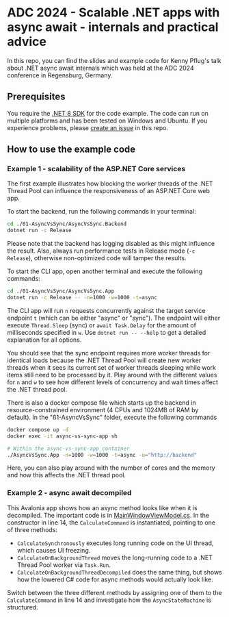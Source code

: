 # ADC 2024 - Scalable .NET apps with async await - internals and practical advice

In this repo, you can find the slides and example code for Kenny Pflug's talk about .NET async await internals which was held at the ADC 2024 conference in Regensburg, Germany.

## Prerequisites

You require the [.NET 8 SDK](https://dotnet.microsoft.com/en-us/download/dotnet/8.0) for the code example. The code can run on multiple platforms and has been tested on Windows and Ubuntu. If you experience problems, please [create an issue](https://github.com/thinktecture-labs/adc2024-scalable-apps-with-async-await/issues/new) in this repo.

## How to use the example code

### Example 1 - scalability of the ASP.NET Core services

The first example illustrates how blocking the worker threads of the .NET Thread Pool can influence the responsiveness of an ASP.NET Core web app.

To start the backend, run the following commands in your terminal:

```bash
cd ./01-AsyncVsSync/AsyncVsSync.Backend
dotnet run -c Release
```

Please note that the backend has logging disabled as this might influence the result. Also, always run performance tests in Release mode (`-c Release`), otherwise non-optimized code will tamper the results.

To start the CLI app, open another terminal and execute the following commands:

```bash
cd ./01-AsyncVsSync/AsyncVsSync.App
dotnet run -c Release -- -n=1000 -w=1000 -t=async
```

The CLI app will run `n` requests concurrently against the target service endpoint `t` (which can be either "async" or "sync"). The endpoint will either execute `Thread.Sleep` (sync) or `await Task.Delay` for the amount of milliseconds specified in `w`. Use `dotnet run -- --help` to get a detailed explanation for all options.

You should see that the sync endpoint requires more worker threads for identical loads because the .NET Thread Pool will create new worker threads when it sees its current set of worker threads sleeping while work items still need to be processed by it. Play around with the different values for `n` and `w` to see how different levels of concurrency and wait times affect the .NET thread pool.

There is also a docker compose file which starts up the backend in resource-constrained environment (4 CPUs and 1024MB of RAM by default). In the "ß1-AsyncVsSync" folder, execute the following commands

```bash
docker compose up -d
docker exec -it async-vs-sync-app sh

# Within the async-vs-sync-app container
./AsyncVsSync.App -n=1000 -w=1000 -t=async -u="http://backend"
```

Here, you can also play around with the number of cores and the memory and how this affects the .NET thread pool.

### Example 2 - async await decompiled

This Avalonia app shows how an async method looks like when it is decompiled. The important code is in [MainWindowViewModel.cs](https://github.com/thinktecture-labs/adc2024-scalable-apps-with-async-await/blob/main/02-AsyncDecompiled/AsyncDecompiled.AvaloniaApp/MainWindowViewModel.cs). In the constructor in line 14, the `CalculateCommand` is instantiated, pointing to one of three methods:

- `CalculateSynchronously` executes long running code on the UI thread, which causes UI freezing.
- `CalculateOnBackgroundThread` moves the long-running code to a .NET Thread Pool worker via `Task.Run`.
- `CalculateOnBackgroundThreadDecompiled` does the same thing, but shows how the lowered C# code for async methods would actually look like.

Switch between the three different methods by assigning one of them to the `CalculateCommand` in line 14 and investigate how the `AsyncStateMachine` is structured.

